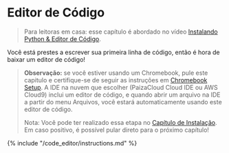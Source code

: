 # Editor de Código

> Para leitoras em casa: esse capítulo é abordado no vídeo [Instalando Python & Editor de Código](https://www.youtube.com/watch?v=pVTaqzKZCdA&t=4m43s).

Você está prestes a escrever sua primeira linha de código, então é hora de baixar um editor de código!

> **Observação:** se você estiver usando um Chromebook, pule este capitulo e certifique-se de seguir as instruções em [Chromebook Setup](../chromebook_setup/README.md). A IDE na nuvem que escolher (PaizaCloud Cloud IDE ou AWS Cloud9) inclui um editor de código, e quando abrir um arquivo na IDE a partir do menu Arquivos, você estará automaticamente usando este editor de código.
> 
> Nota: Você pode ter realizado essa etapa no [Capítulo de Instalação](../installation/README.md). Em caso positivo, é possível pular direto para o próximo capítulo!

{% include "/code_editor/instructions.md" %}